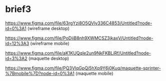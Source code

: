 # brief3
https://www.figma.com/file/63rgYzi8O5QVlv336C4853/Untitled?node-id=0%3A1 (wireframe desktop)


https://www.figma.com/file/PoDiiB8nh9XWMCSZ3jkaxV/Untitled?node-id=12%3A3 (wireframe mobile)


https://www.figma.com/file/aK1KUQqle2un9NkFKBLiRf/Untitled?node-id=3%3A2 (maquette desktop) 


https://www.figma.com/file/PQ3VlqGpQi5hXp9Y6j0Kuq/maquette-sprinter-%7Bmobile%7D?node-id=0%3A1 (maquette mobile) 
